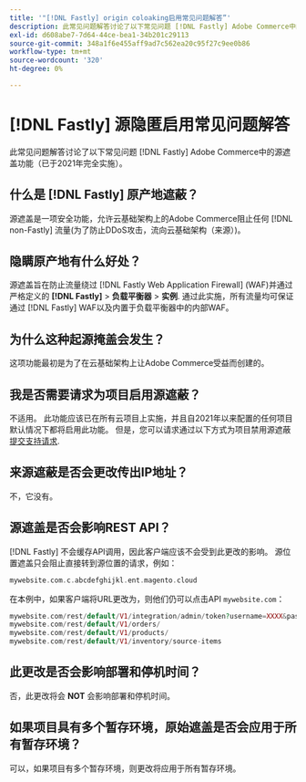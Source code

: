 ```yaml
---
title: '"[!DNL Fastly] origin coloaking启用常见问题解答”'
description: 此常见问题解答讨论了以下常见问题 [!DNL Fastly] Adobe Commerce中的源遮盖功能（已于2021年完全实施）。
exl-id: d608abe7-7d64-44ce-bea1-34b201c29113
source-git-commit: 348a1f6e455aff9ad7c562ea20c95f27c9ee0b86
workflow-type: tm+mt
source-wordcount: '320'
ht-degree: 0%

---
```


# [!DNL Fastly] 源隐匿启用常见问题解答

此常见问题解答讨论了以下常见问题 [!DNL Fastly] Adobe Commerce中的源遮盖功能（已于2021年完全实施）。

## 什么是 [!DNL Fastly] 原产地遮蔽？

源遮盖是一项安全功能，允许云基础架构上的Adobe Commerce阻止任何 [!DNL non-Fastly] 流量(为了防止DDoS攻击，流向云基础架构（来源）)。

## 隐瞒原产地有什么好处？

源遮盖旨在防止流量绕过 [!DNL Fastly Web Application Firewall] (WAF)并通过严格定义的 **[!DNL Fastly]** > **负载平衡器** > **实例**. 通过此实施，所有流量均可保证通过 [!DNL Fastly] WAF以及内置于负载平衡器中的内部WAF。

## 为什么这种起源掩盖会发生？

这项功能最初是为了在云基础架构上让Adobe Commerce受益而创建的。

## 我是否需要请求为项目启用源遮蔽？

不适用。 此功能应该已在所有云项目上实施，并且自2021年以来配置的任何项目默认情况下都将启用此功能。 但是，您可以请求通过以下方式为项目禁用源遮蔽 [提交支持请求](https://experienceleague.adobe.com/docs/commerce-knowledge-base/kb/help-center-guide/magento-help-center-user-guide.html#submit-ticket).

## 来源遮蔽是否会更改传出IP地址？

不，它没有。

## 源遮盖是否会影响REST API？

[!DNL Fastly] 不会缓存API调用，因此客户端应该不会受到此更改的影响。 源位置遮盖只会阻止直接转到源位置的请求，例如：

```php
mywebsite.com.c.abcdefghijkl.ent.magento.cloud
```

在本例中，如果客户端将URL更改为，则他们仍可以点击API ``mywebsite.com``：

```php
mywebsite.com/rest/default/V1/integration/admin/token?username=XXXX&password=XXXXX;
mywebsite.com/rest/default/V1/orders/
mywebsite.com/rest/default/V1/products/
mywebsite.com/rest/default/V1/inventory/source-items
```

## 此更改是否会影响部署和停机时间？

否，此更改将会 **NOT** 会影响部署和停机时间。

## 如果项目具有多个暂存环境，原始遮盖是否会应用于所有暂存环境？

可以，如果项目有多个暂存环境，则更改将应用于所有暂存环境。
